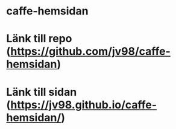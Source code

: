 # caffe-hemsidan
# Länk till repo (https://github.com/jv98/caffe-hemsidan)
# Länk till sidan (https://jv98.github.io/caffe-hemsidan/)